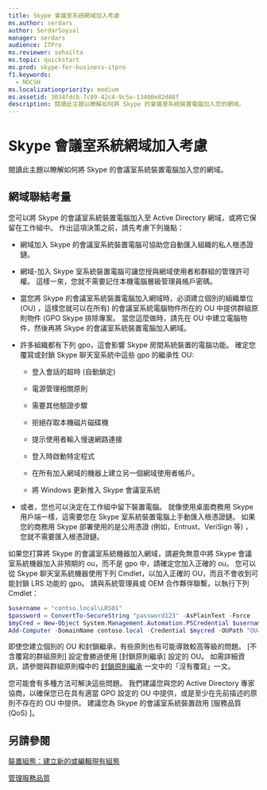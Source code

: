 ```yaml
---
title: Skype 會議室系統網域加入考慮
ms.author: serdars
author: SerdarSoysal
manager: serdars
audience: ITPro
ms.reviewer: sohailta
ms.topic: quickstart
ms.prod: skype-for-business-itpro
f1.keywords:
  - NOCSH
ms.localizationpriority: medium
ms.assetid: 3034fdcb-7c89-42c4-9c5e-13400e82d88f
description: 閱讀此主題以瞭解如何將 Skype 的會議室系統裝置電腦加入您的網域。
---
```


# <a name="skype-room-system-domain-joining-considerations"></a>Skype 會議室系統網域加入考慮
 
閱讀此主題以瞭解如何將 Skype 的會議室系統裝置電腦加入您的網域。
  
## <a name="domain-joining-considerations"></a>網域聯結考量

您可以將 Skype 的會議室系統裝置電腦加入至 Active Directory 網域，或將它保留在工作組中。 作出這項決策之前，請先考慮下列幾點：
  
- 網域加入 Skype 的會議室系統裝置電腦可協助您自動匯入組織的私人根憑證鏈。
    
- 網域-加入 Skype 室系統裝置電腦可讓您授與網域使用者和群組的管理許可權。 這樣一來，您就不需要記住本機電腦層級管理員帳戶密碼。
    
- 當您將 Skype 的會議室系統裝置電腦加入網域時，必須建立個別的組織單位 (OU) ，這樣您就可以在所有) 的會議室系統電腦物件所在的 OU 中提供群組原則物件 (GPO Skype 排除專案。 當您這麼做時，請先在 OU 中建立電腦物件，然後再將 Skype 的會議室系統裝置電腦加入網域。
    
- 許多組織都有下列 gpo，這會影響 Skype 房間系統裝置的電腦功能。 確定您覆寫或封鎖 Skype 聊天室系統中這些 gpo 的繼承性 OU: 
    
  - 登入會話的超時 (自動鎖定) 
    
  - 電源管理相關原則
    
  - 需要其他驗證步驟
    
  - 拒絕存取本機磁片磁碟機
    
  - 提示使用者輸入慢速網路連接
    
  - 登入時啟動特定程式
    
  - 在所有加入網域的機器上建立另一個網域使用者帳戶。
    
  - 將 Windows 更新推入 Skype 會議室系統
    
- 或者，您也可以決定在工作組中留下裝置電腦。 就像使用桌面商務用 Skype 用戶端一樣，這需要您在 Skype 室系統裝置電腦上手動匯入根憑證鏈。 如果您的商務用 Skype 部署使用的是公用憑證 (例如，Entrust、VeriSign 等) ，您就不需要匯入根憑證鏈。 
    
如果您打算將 Skype 的會議室系統機器加入網域，請避免無意中將 Skype 會議室系統機器加入非預期的 ou，而不是 gpo 中，請確定您加入正確的 ou。 您可以從 Skype 聊天室系統機器使用下列 Cmdlet，以加入正確的 OU，而且不會收到可能封鎖 LRS 功能的 gpo。 請與系統管理員或 OEM 合作夥伴聯繫，以執行下列 Cmdlet：
  
```powershell
$username = "contso.local\LRS01"
$password = ConvertTo-SecureString "password123" -AsPlainText -Force
$myCred = New-Object System.Management.Automation.PSCredential $username, $password
Add-Computer -DomainName contoso.local -Credential $mycred -OUPath "OU=LyncRoomSystem,OU=Resources,DC=CONTOSO,DC=LOCAL"
```

即使您建立個別的 OU 和封鎖繼承，有些原則也有可能導致較高等級的問題。 [不含覆寫的群組原則] 設定會勝過使用 [封鎖原則繼承] 設定的 OU。 如需詳細資訊，請參閱與群組原則檔中的 [封鎖原則繼承](/previous-versions/windows/it-pro/windows-2000-server/cc978255(v=technet.10)) 一文中的「沒有覆寫」一文。
  
您可能會有多種方法可解決這些問題。 我們建議您與您的 Active Directory 專家協商，以確保您已在具有適當 GPO 設定的 OU 中提供，或是至少在先前描述的原則不存在的 OU 中提供。 建議您為 Skype 的會議室系統裝置啟用 [服務品質 (QoS) ]。

## <a name="see-also"></a>另請參閱
  
[裝置組態：建立新的或編輯現有組態](../../help-topics/help-lscp/device-configuration-create-new-or-edit-existing.md)

[管理服務品質](../../plan-your-deployment/network-requirements/network-requirements.md#managing-quality-of-service)